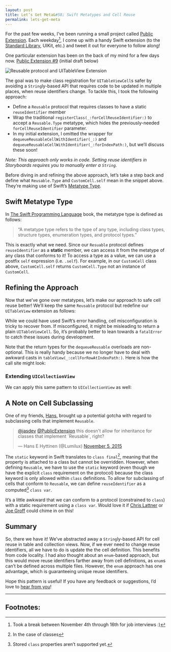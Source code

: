 ```yaml
---
layout: post
title: Let’s Get Meta&#58; Swift Metatypes and Cell Reuse
permalink: lets-get-meta
---
```


For the past few weeks, I’ve been running a small project called [Public Extension](https://twitter.com/publicextension). Each weekday[^1], I come up with a handy Swift extension (to the [Standard Library](http://swiftdoc.org), UIKit, etc.) and tweet it out for everyone to follow along!

One particular extension has been on the back of my mind for a few days now. [Public Extension #9](https://twitter.com/PublicExtension/status/656489984485146624) (initial draft below)

![Reusable protocol and UITableView Extension](http://i.imgur.com/ow2GPZp.png)

The goal was to make class registration for `UITableViewCell`s safer by avoiding a `String`ly-based API that requires code to be updated in multiple places, when reuse identifiers change. To tackle this, I took the following approach:

- Define a `Reusable` protocol that requires classes to have a static `reuseIdentifier` member
- Wrap the traditional `registerClass(_:forCellReuseIdentifier:)` to accept a `Reusable.Type` metatype, which hides the previously-needed `forCellReuseIdentifier` parameter.
- In my initial extension, I omitted the wrapper for `dequeueReusableCellWithIdentifier(_:)` and `dequeueReusableCellWithIdentifier(_:forIndexPath:)`, but we’ll discuss these soon!

*Note: This approach only works in code. Setting reuse identifiers in Storyboards requires you to manually enter a `String`.*

Before diving in and refining the above approach, let’s take a step back and define what `Reusable.Type` and `CustomCell.self` mean in the snippet above. They’re making use of Swift’s [Metatype Type](https://developer.apple.com/library/ios/documentation/Swift/Conceptual/Swift_Programming_Language/Types.html#//apple_ref/doc/uid/TP40014097-CH31-ID455).

## Swift Metatype Type

In [The Swift Programming Language](https://itunes.apple.com/us/book/swift-programming-language/id881256329?mt=11) book, the metatype type is defined as follows:

> “A metatype type refers to the type of any type, including class types, structure types, enumeration types, and protocol types.”

This is exactly what we need. Since our `Resuable` protocol defines `reuseIdentifier` as a **static** member, we can access it from the metatype of any class that conforms to it! To access a type as a value, we can use a postfix `self` expression (i.e. `.self`). For example, in our `CustomCell` class above, `CustomCell.self` returns `CustomCell.Type` not an instance of `CustomCell`.

## Refining the Approach

Now that we’ve gone over metatypes, let’s make our approach to safe cell reuse better! We’ll keep the same `Reusable` protocol but redefine our `UITableView` extension as follows:

<script src="https://gist.github.com/Jasdev/efe1feb9179fa1f8dd04.js?file=UITableView%2BReusable.swift"></script>

While we could have used Swift’s error handling, cell misconfiguration is tricky to recover from. If misconfigured, it might be misleading to return a plain `UITableViewCell`. So, it’s probably better to lean towards a `fatalError` to catch these issues during development.

Note that the return types for the `dequeueReusable` overloads are non-optional. This is really handy because we no longer have to deal with awkward casts in `tableView(_:cellForRowAtIndexPath:)`. Here is how the call site might look:

<script src="https://gist.github.com/Jasdev/efe1feb9179fa1f8dd04.js?file=SampleTableViewController.swift"></script>

### Extending `UICollectionView`

We can apply this same pattern to `UICollectionView` as well:

<script src="https://gist.github.com/Jasdev/efe1feb9179fa1f8dd04.js?file=UICollectionView%2BReusable.swift"></script>

## A Note on Cell Subclassing

One of my friends, [Hans](https://twitter.com/Lumilux), brought up a potential gotcha with regard to subclassing cells that implement `Reusable`.

<blockquote class="twitter-tweet" data-conversation="none" lang="en"><p lang="en" dir="ltr"><a href="https://twitter.com/jasdev">@jasdev</a> <a href="https://twitter.com/PublicExtension">@PublicExtension</a> this doesn&#39;t allow for inheritance for classes that implement `Reusable`, right?</p>&mdash; Hans E Hyttinen (@Lumilux) <a href="https://twitter.com/Lumilux/status/662411481842065408">November 5, 2015</a></blockquote> <script async src="//platform.twitter.com/widgets.js" charset="utf-8"></script>

The `static` keyword in Swift translates to `class final`[^2], meaning that the property is attached to a class but cannot be overridden. However, when defining `Reusable`, we have to use the `static` keyword (even though we have the explicit `class` requirement on the protocol) because the class keyword is only allowed within `class` definitions. To allow for subclassing of cells that conform to `Reusable`, we can define `reuseIdentifier` as a computed[^3] `class var`.

<script src="https://gist.github.com/Jasdev/efe1feb9179fa1f8dd04.js?file=CustomCell.swift"></script>

It’s a little awkward that we can conform to a protocol (constrained to `class`) with a static requirement using a `class var`. Would love it if [Chris Lattner](https://twitter.com/clattner_llvm) or [Joe Groff](https://twitter.com/jckarter) could chime in on this!

## Summary

So, there we have it! We’ve abstracted away a `String`ly-based API for cell reuse in table and collection views. Now, if we ever need to change reuse identifiers, all we have to do is update the the cell definition. This benefits from code locality. I had also thought about an `enum`-based approach, but this would move reuse identifiers farther away from cell definitions, as `enum`s can’t be defined across multiple files. However, the `enum` approach has one advantage, which is guaranteeing unique reuse identifiers.

Hope this pattern is useful! If you have any feedback or suggestions, I’d love to [hear from you](https://twitter.com/jasdev)!

---

## Footnotes:

[^1]: Took a break between November 4th through 16th for job interviews :)

[^2]: In the case of classes

[^3]: Stored `class` properties aren’t supported yet.
